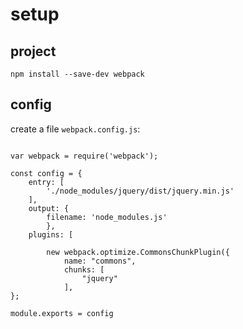 

setup
=====




project
-------


```
npm install --save-dev webpack
```


config
------

create a file `webpack.config.js`:
```

var webpack = require('webpack');

const config = {
    entry: [
        './node_modules/jquery/dist/jquery.min.js'
    ],
    output: {
        filename: 'node_modules.js'
		},
    plugins: [

        new webpack.optimize.CommonsChunkPlugin({
            name: "commons",
            chunks: [
                "jquery"
            ],
};

module.exports = config
```


